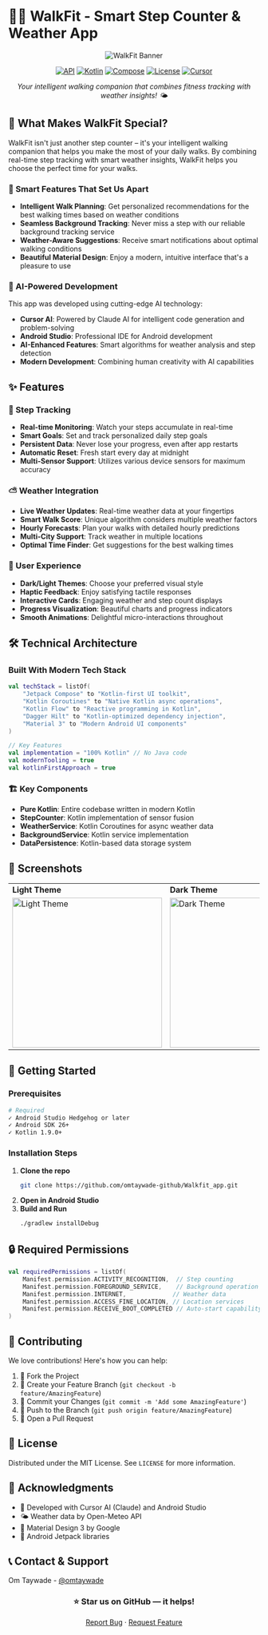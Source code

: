# 🚶‍♂️ WalkFit - Smart Step Counter & Weather App

<div align="center">

![WalkFit Banner](app/src/main/ic_launcher-playstore.png)

[![API](https://img.shields.io/badge/API-26%2B-brightgreen.svg)](https://android-arsenal.com/api?level=26)
[![Kotlin](https://img.shields.io/badge/Kotlin-1.9.0-blue.svg)](https://kotlinlang.org)
[![Compose](https://img.shields.io/badge/Compose-1.5.0-orange.svg)](https://developer.android.com/jetpack/compose)
[![License](https://img.shields.io/badge/License-MIT-green.svg)](LICENSE)
[![Cursor](https://img.shields.io/badge/Built%20with-Cursor%20AI-purple.svg)](https://cursor.sh)

*Your intelligent walking companion that combines fitness tracking with weather insights! 🌤️*

</div>

## 🌟 What Makes WalkFit Special?

WalkFit isn't just another step counter – it's your intelligent walking companion that helps you make the most of your daily walks. By combining real-time step tracking with smart weather insights, WalkFit helps you choose the perfect time for your walks.

### 🎯 Smart Features That Set Us Apart

- **Intelligent Walk Planning**: Get personalized recommendations for the best walking times based on weather conditions
- **Seamless Background Tracking**: Never miss a step with our reliable background tracking service
- **Weather-Aware Suggestions**: Receive smart notifications about optimal walking conditions
- **Beautiful Material Design**: Enjoy a modern, intuitive interface that's a pleasure to use

### 🤖 AI-Powered Development
This app was developed using cutting-edge AI technology:
- **Cursor AI**: Powered by Claude AI for intelligent code generation and problem-solving
- **Android Studio**: Professional IDE for Android development
- **AI-Enhanced Features**: Smart algorithms for weather analysis and step detection
- **Modern Development**: Combining human creativity with AI capabilities

## ✨ Features

### 🦶 Step Tracking
- **Real-time Monitoring**: Watch your steps accumulate in real-time
- **Smart Goals**: Set and track personalized daily step goals
- **Persistent Data**: Never lose your progress, even after app restarts
- **Automatic Reset**: Fresh start every day at midnight
- **Multi-Sensor Support**: Utilizes various device sensors for maximum accuracy

### ⛅ Weather Integration
- **Live Weather Updates**: Real-time weather data at your fingertips
- **Smart Walk Score**: Unique algorithm considers multiple weather factors
- **Hourly Forecasts**: Plan your walks with detailed hourly predictions
- **Multi-City Support**: Track weather in multiple locations
- **Optimal Time Finder**: Get suggestions for the best walking times

### 🎨 User Experience
- **Dark/Light Themes**: Choose your preferred visual style
- **Haptic Feedback**: Enjoy satisfying tactile responses
- **Interactive Cards**: Engaging weather and step count displays
- **Progress Visualization**: Beautiful charts and progress indicators
- **Smooth Animations**: Delightful micro-interactions throughout

## 🛠️ Technical Architecture

### Built With Modern Tech Stack
```kotlin
val techStack = listOf(
    "Jetpack Compose" to "Kotlin-first UI toolkit",
    "Kotlin Coroutines" to "Native Kotlin async operations",
    "Kotlin Flow" to "Reactive programming in Kotlin",
    "Dagger Hilt" to "Kotlin-optimized dependency injection",
    "Material 3" to "Modern Android UI components"
)

// Key Features
val implementation = "100% Kotlin" // No Java code
val modernTooling = true
val kotlinFirstApproach = true
```

### 🏗️ Key Components
- **Pure Kotlin**: Entire codebase written in modern Kotlin
- **StepCounter**: Kotlin implementation of sensor fusion
- **WeatherService**: Kotlin Coroutines for async weather data
- **BackgroundService**: Kotlin service implementation
- **DataPersistence**: Kotlin-based data storage system

## 📱 Screenshots

<div align="center">
<table>
<tr>
<td><strong>Light Theme</strong></td>
<td><strong>Dark Theme</strong></td>
</tr>
<tr>
<td>
<img src="app/src/main/assets/screenshots/light.jpeg" alt="Light Theme" width="300"/>
</td>
<td>
<img src="app/src/main/assets/screenshots/dark.jpeg" alt="Dark Theme" width="300"/>
</td>
</tr>
</table>
</div>

## 🚀 Getting Started

### Prerequisites
```bash
# Required
✓ Android Studio Hedgehog or later
✓ Android SDK 26+
✓ Kotlin 1.9.0+
```

### Installation Steps
1. **Clone the repo**
   ```bash
   git clone https://github.com/omtaywade-github/Walkfit_app.git
   ```
2. **Open in Android Studio**
3. **Build and Run**
   ```bash
   ./gradlew installDebug
   ```

## 🔒 Required Permissions

```kotlin
val requiredPermissions = listOf(
    Manifest.permission.ACTIVITY_RECOGNITION,  // Step counting
    Manifest.permission.FOREGROUND_SERVICE,    // Background operation
    Manifest.permission.INTERNET,             // Weather data
    Manifest.permission.ACCESS_FINE_LOCATION, // Location services
    Manifest.permission.RECEIVE_BOOT_COMPLETED // Auto-start capability
)
```

## 🤝 Contributing

We love contributions! Here's how you can help:

1. 🍴 Fork the Project
2. 🔨 Create your Feature Branch (`git checkout -b feature/AmazingFeature`)
3. 💾 Commit your Changes (`git commit -m 'Add some AmazingFeature'`)
4. 📡 Push to the Branch (`git push origin feature/AmazingFeature`)
5. 🎉 Open a Pull Request

## 📝 License

Distributed under the MIT License. See `LICENSE` for more information.

## 🎉 Acknowledgments

- 🤖 Developed with Cursor AI (Claude) and Android Studio
- 🌤️ Weather data by Open-Meteo API
- 🎨 Material Design 3 by Google
- 📱 Android Jetpack libraries

## 📞 Contact & Support

Om Taywade - [@omtaywade](https://github.com/omtaywade-github)

<div align="center">

### ⭐ Star us on GitHub — it helps!

[Report Bug](https://github.com/omtaywade-github/Walkfit_app/issues) · [Request Feature](https://github.com/omtaywade-github/Walkfit_app/issues)

</div> 
